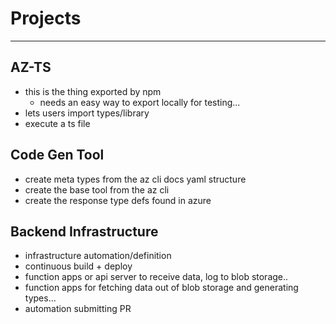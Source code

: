 # Projects

---

## AZ-TS

- this is the thing exported by npm
  - needs an easy way to export locally for testing...
- lets users import types/library
- execute a ts file

## Code Gen Tool

- create meta types from the az cli docs yaml structure
- create the base tool from the az cli
- create the response type defs found in azure

## Backend Infrastructure

- infrastructure automation/definition
- continuous build + deploy
- function apps or api server to receive data, log to blob storage..
- function apps for fetching data out of blob storage and generating types...
- automation submitting PR
